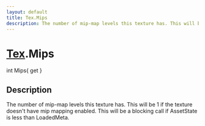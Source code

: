 ```yaml
---
layout: default
title: Tex.Mips
description: The number of mip-map levels this texture has. This will be 1 if the texture doesn't have mip mapping enabled. This will be a blocking call if AssetState is less than LoadedMeta.
---
```

# [Tex]({{site.url}}/Pages/StereoKit/Tex.html).Mips

<div class='signature' markdown='1'>
int Mips{ get }
</div>

## Description
The number of mip-map levels this texture has. This will
be 1 if the texture doesn't have mip mapping enabled. This will be
a blocking call if AssetState is less than LoadedMeta.

